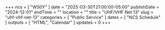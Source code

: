 +++
ncs = [ "WS0Y" ]
date = "2025-03-30T21:00:00-05:00"
publishDate = "2024-12-01"
endTime = ""
location = ""
title = "UHF/VHF Net 13"
slug = "uhf-vhf-net-13"
categories = [ "Public Service" ]
dates = [ "NCS Schedule" ]
outputs = [ "HTML", "Calendar" ]
updates = 0
+++
